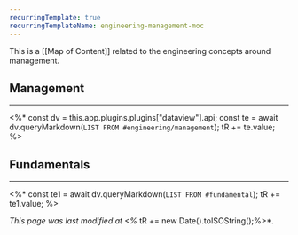 ```yaml
---
recurringTemplate: true
recurringTemplateName: engineering-management-moc
---
```


This is a [[Map of Content]] related to the engineering concepts around management.

## Management
---
<%*
const dv = this.app.plugins.plugins["dataview"].api;
const te = await dv.queryMarkdown(`LIST FROM #engineering/management`);
tR += te.value;
%>
## Fundamentals
---
<%*
const te1 = await dv.queryMarkdown(`LIST FROM #fundamental`);
tR += te1.value;
%>

*This page was last modified at <%* tR += new Date().toISOString();%>*.
